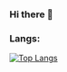 ### Hi there 👋

### Langs:

[![Top Langs](https://github-readme-stats.vercel.app/api/top-langs/?username=Carlos03s)](https://github.com/Carlos03s/github-readme-stats)



<!--
**Carlos03s/Carlos03s** is a ✨ _special_ ✨ repository because its `README.md` (this file) appears on your GitHub profile.

Here are some ideas to get you started:

- 🔭 I’m currently working on ...
- 🌱 I’m currently learning ...
- 👯 I’m looking to collaborate on ...
- 🤔 I’m looking for help with ...
- 💬 Ask me about ...
- 📫 How to reach me: ...
- 😄 Pronouns: ...
- ⚡ Fun fact: ...
-->
